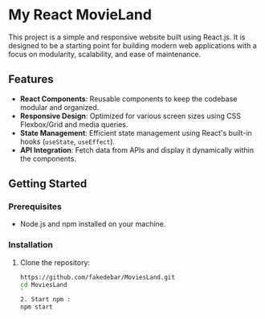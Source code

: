 # My React MovieLand

This project is a simple and responsive website built using React.js. It is designed to be a starting point for building modern web applications with a focus on modularity, scalability, and ease of maintenance.

## Features

- **React Components**: Reusable components to keep the codebase modular and organized.
- **Responsive Design**: Optimized for various screen sizes using CSS Flexbox/Grid and media queries.
- **State Management**: Efficient state management using React's built-in hooks (`useState`, `useEffect`).
- **API Integration**: Fetch data from APIs and display it dynamically within the components.

## Getting Started

### Prerequisites

- Node.js and npm installed on your machine.

### Installation

1. Clone the repository:

   ```bash
   https://github.com/fakedebar/MoviesLand.git
   cd MoviesLand
   `
   2. Start npm :
   npm start
   
